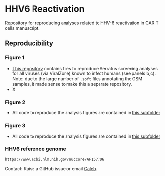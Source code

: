 # HHV6 Reactivation
Repository for reproducing analyses related to HHV-6 reactivation in CAR T cells manuscript.

## Reproducibility

### Figure 1

- [This repository](https://github.com/caleblareau/serratus-reactivation-screen) contains files to reproduce Serratus screening analyses for all viruses (via ViralZone) known to infect humans (see panels b,c). Note: due to the large number of `.soft` files annotating the GSM samples, it made sense to make this a separate repository.
- X

### Figure 2
- All code to reproduce the analysis figures are contained in [this subfolder](https://github.com/caleblareau/hhv6-reactivation/tree/main/single_cell_data/stanford-invitro/code)

### Figure 3
- All code to reproduce the analysis figures are contained in [this subfolder](https://github.com/caleblareau/hhv6-reactivation/tree/main/single_cell_data/broad-invivo/code)



### HHV6 reference genome

```
https://www.ncbi.nlm.nih.gov/nuccore/AF157706
```

Contact: Raise a GitHub issue or email [Caleb](mailto:clareau@stanford.edu).

<br>
